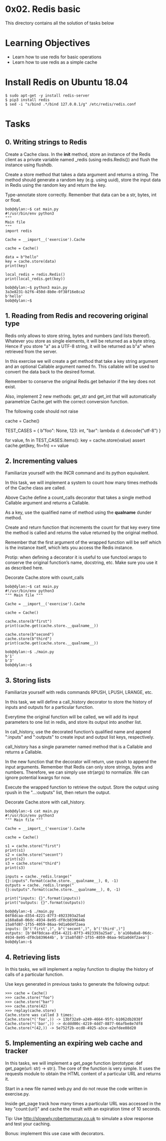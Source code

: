# 0x02. Redis basic
This directory contains all the solution of tasks below

# Learning Objectives
- Learn how to use redis for basic operations
- Learn how to use redis as a simple cache

# Install Redis on Ubuntu 18.04

    $ sudo apt-get -y install redis-server
    $ pip3 install redis
    $ sed -i "s/bind .*/bind 127.0.0.1/g" /etc/redis/redis.conf

# Tasks
## 0. Writing strings to Redis
Create a Cache class. In the __init__ method, store an instance of the Redis client as a private variable named _redis (using redis.Redis()) and flush the instance using flushdb.

Create a store method that takes a data argument and returns a string. The method should generate a random key (e.g. using uuid), store the input data in Redis using the random key and return the key.

Type-annotate store correctly. Remember that data can be a str, bytes, int or float.

    bob@dylan:~$ cat main.py
    #!/usr/bin/env python3
    """
    Main file
    """
    import redis

    Cache = __import__('exercise').Cache

    cache = Cache()

    data = b"hello"
    key = cache.store(data)
    print(key)

    local_redis = redis.Redis()
    print(local_redis.get(key))

    bob@dylan:~$ python3 main.py 
    3a3e8231-b2f6-450d-8b0e-0f38f16e8ca2
    b'hello'
    bob@dylan:~$

## 1. Reading from Redis and recovering original type
Redis only allows to store string, bytes and numbers (and lists thereof). Whatever you store as single elements, it will be returned as a byte string. Hence if you store "a" as a UTF-8 string, it will be returned as b"a" when retrieved from the server.

In this exercise we will create a get method that take a key string argument and an optional Callable argument named fn. This callable will be used to convert the data back to the desired format.

Remember to conserve the original Redis.get behavior if the key does not exist.

Also, implement 2 new methods: get_str and get_int that will automatically parametrize Cache.get with the correct conversion function.

The following code should not raise

cache = Cache()

TEST_CASES = {
    b"foo": None,
    123: int,
    "bar": lambda d: d.decode("utf-8")
}

for value, fn in TEST_CASES.items():
    key = cache.store(value)
    assert cache.get(key, fn=fn) == value

## 2. Incrementing values
Familiarize yourself with the INCR command and its python equivalent.

In this task, we will implement a system to count how many times methods of the Cache class are called.

Above Cache define a count_calls decorator that takes a single method Callable argument and returns a Callable.

As a key, use the qualified name of method using the __qualname__ dunder method.

Create and return function that increments the count for that key every time the method is called and returns the value returned by the original method.

Remember that the first argument of the wrapped function will be self which is the instance itself, which lets you access the Redis instance.

Protip: when defining a decorator it is useful to use functool.wraps to conserve the original function’s name, docstring, etc. Make sure you use it as described here.

Decorate Cache.store with count_calls

    bob@dylan:~$ cat main.py
    #!/usr/bin/env python3
    """ Main file """

    Cache = __import__('exercise').Cache

    cache = Cache()

    cache.store(b"first")
    print(cache.get(cache.store.__qualname__))

    cache.store(b"second")
    cache.store(b"third")
    print(cache.get(cache.store.__qualname__))

    bob@dylan:~$ ./main.py
    b'1'
    b'3'
    bob@dylan:~$

## 3. Storing lists
Familiarize yourself with redis commands RPUSH, LPUSH, LRANGE, etc.

In this task, we will define a call_history decorator to store the history of inputs and outputs for a particular function.

Everytime the original function will be called, we will add its input parameters to one list in redis, and store its output into another list.

In call_history, use the decorated function’s qualified name and append ":inputs" and ":outputs" to create input and output list keys, respectively.

call_history has a single parameter named method that is a Callable and returns a Callable.

In the new function that the decorator will return, use rpush to append the input arguments. Remember that Redis can only store strings, bytes and numbers. Therefore, we can simply use str(args) to normalize. We can ignore potential kwargs for now.

Execute the wrapped function to retrieve the output. Store the output using rpush in the "...:outputs" list, then return the output.

Decorate Cache.store with call_history.

    bob@dylan:~$ cat main.py
    #!/usr/bin/env python3
    """ Main file """

    Cache = __import__('exercise').Cache

    cache = Cache()

    s1 = cache.store("first")
    print(s1)
    s2 = cache.store("secont")
    print(s2)
    s3 = cache.store("third")
    print(s3)

    inputs = cache._redis.lrange("{}:inputs".format(cache.store.__qualname__), 0, -1)
    outputs = cache._redis.lrange("{}:outputs".format(cache.store.__qualname__), 0, -1)

    print("inputs: {}".format(inputs))
    print("outputs: {}".format(outputs))

    bob@dylan:~$ ./main.py
    04f8dcaa-d354-4221-87f3-4923393a25ad
    a160a8a8-06dc-4934-8e95-df0cb839644b
    15a8fd87-1f55-4059-86aa-9d1a0d4f2aea
    inputs: [b"('first',)", b"('secont',)", b"('third',)"]
    outputs: [b'04f8dcaa-d354-4221-87f3-4923393a25ad', b'a160a8a8-06dc-4934-8e95-df0cb839644b', b'15a8fd87-1f55-4059-86aa-9d1a0d4f2aea']
    bob@dylan:~$

## 4. Retrieving lists
In this tasks, we will implement a replay function to display the history of calls of a particular function.

Use keys generated in previous tasks to generate the following output:

    >>> cache = Cache()
    >>> cache.store("foo")
    >>> cache.store("bar")
    >>> cache.store(42)
    >>> replay(cache.store)
    Cache.store was called 3 times:
    Cache.store(*('foo',)) -> 13bf32a9-a249-4664-95fc-b1062db2038f
    Cache.store(*('bar',)) -> dcddd00c-4219-4dd7-8877-66afbe8e7df8
    Cache.store(*(42,)) -> 5e752f2b-ecd8-4925-a3ce-e2efdee08d20

## 5. Implementing an expiring web cache and tracker
In this tasks, we will implement a get_page function (prototype: def get_page(url: str) -> str:). The core of the function is very simple. It uses the requests module to obtain the HTML content of a particular URL and returns it.

Start in a new file named web.py and do not reuse the code written in exercise.py.

Inside get_page track how many times a particular URL was accessed in the key "count:{url}" and cache the result with an expiration time of 10 seconds.

Tip: Use http://slowwly.robertomurray.co.uk to simulate a slow response and test your caching.

Bonus: implement this use case with decorators.